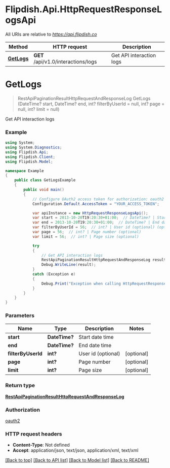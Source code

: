 # Flipdish.Api.HttpRequestResponseLogsApi

All URIs are relative to *https://api.flipdish.co*

Method | HTTP request | Description
------------- | ------------- | -------------
[**GetLogs**](HttpRequestResponseLogsApi.md#getlogs) | **GET** /api/v1.0/interactions/logs | Get API interaction logs


<a name="getlogs"></a>
# **GetLogs**
> RestApiPaginationResultHttpRequestAndResponseLog GetLogs (DateTime? start, DateTime? end, int? filterByUserId = null, int? page = null, int? limit = null)

Get API interaction logs

### Example
```csharp
using System;
using System.Diagnostics;
using Flipdish.Api;
using Flipdish.Client;
using Flipdish.Model;

namespace Example
{
    public class GetLogsExample
    {
        public void main()
        {
            // Configure OAuth2 access token for authorization: oauth2
            Configuration.Default.AccessToken = "YOUR_ACCESS_TOKEN";

            var apiInstance = new HttpRequestResponseLogsApi();
            var start = 2013-10-20T19:20:30+01:00;  // DateTime? | Start date time
            var end = 2013-10-20T19:20:30+01:00;  // DateTime? | End date time
            var filterByUserId = 56;  // int? | User id (optional) (optional) 
            var page = 56;  // int? | Page number (optional) 
            var limit = 56;  // int? | Page size (optional) 

            try
            {
                // Get API interaction logs
                RestApiPaginationResultHttpRequestAndResponseLog result = apiInstance.GetLogs(start, end, filterByUserId, page, limit);
                Debug.WriteLine(result);
            }
            catch (Exception e)
            {
                Debug.Print("Exception when calling HttpRequestResponseLogsApi.GetLogs: " + e.Message );
            }
        }
    }
}
```

### Parameters

Name | Type | Description  | Notes
------------- | ------------- | ------------- | -------------
 **start** | **DateTime?**| Start date time | 
 **end** | **DateTime?**| End date time | 
 **filterByUserId** | **int?**| User id (optional) | [optional] 
 **page** | **int?**| Page number | [optional] 
 **limit** | **int?**| Page size | [optional] 

### Return type

[**RestApiPaginationResultHttpRequestAndResponseLog**](RestApiPaginationResultHttpRequestAndResponseLog.md)

### Authorization

[oauth2](../README.md#oauth2)

### HTTP request headers

 - **Content-Type**: Not defined
 - **Accept**: application/json, text/json, application/xml, text/xml

[[Back to top]](#) [[Back to API list]](../README.md#documentation-for-api-endpoints) [[Back to Model list]](../README.md#documentation-for-models) [[Back to README]](../README.md)

